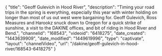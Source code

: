 {
    "title": "Geoff Gulevich in Hood River",
    "description": "Timing your road trips in the spring is everything, especially this year with winter holding on longer than most of us out west were bargaining for. Geoff Gulevich, Ross Measures and Harookz snuck down to Oregon for a quick strike of sunshine, a visit to the DAKINE offices, and bit of riding in Hood River and Bend.",
    "channelid": "168543",
    "videoid": "6418275",
    "date_created": "1443639909",
    "date_modified": "1449619996",
    "type": "captivate",
    "layout": "channelVideo",
    "url": "\/dakine\/geoff-gulevich-in-hood-river\/168543-6418275"
}